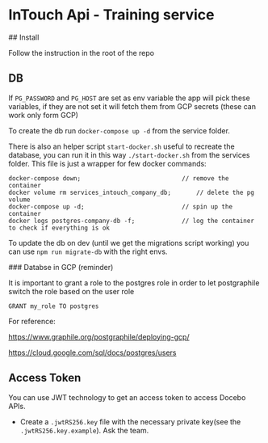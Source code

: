 # InTouch Api - Training service

## Install

Follow the instruction in the root of the repo

## DB

If `PG_PASSWORD` and `PG_HOST` are set as env variable the app will pick these variables, if they are not set it will fetch them from GCP secrets (these can work only form GCP)

To create the db run `docker-compose up -d` from the service folder.

There is also an helper script `start-docker.sh` useful to recreate the database, you can run it in this way `./start-docker.sh` from the services folder.
This file is just a wrapper for few docker commands:

```
docker-compose down;                            // remove the container
docker volume rm services_intouch_company_db;       // delete the pg volume
docker-compose up -d;                           // spin up the container
docker logs postgres-company-db -f;             // log the container to check if everything is ok
```

To update the db on dev (until we get the migrations script working) you can use `npm run migrate-db` with the right envs.

### Databse in GCP (reminder)

It is important to grant a role to the postgres role in order to let postgraphile switch the role based on the user role

`GRANT my_role TO postgres`

For reference:

https://www.graphile.org/postgraphile/deploying-gcp/

https://cloud.google.com/sql/docs/postgres/users

## Access Token

You can use JWT technology to get an access token to access Docebo APIs.

- Create a `.jwtRS256.key` file with the necessary private key(see the `.jwtRS256.key.example`). Ask the team.
